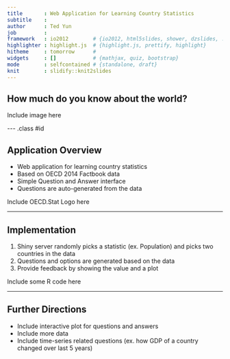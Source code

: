 ```yaml
---
title       : Web Application for Learning Country Statistics
subtitle    : 
author      : Ted Yun
job         : 
framework   : io2012        # {io2012, html5slides, shower, dzslides, ...}
highlighter : highlight.js  # {highlight.js, prettify, highlight}
hitheme     : tomorrow      # 
widgets     : []            # {mathjax, quiz, bootstrap}
mode        : selfcontained # {standalone, draft}
knit        : slidify::knit2slides
---
```


## How much do you know about the world?

Include image here

--- .class #id

## Application Overview

- Web application for learning country statistics
- Based on OECD 2014 Factbook data
- Simple Question and Answer interface
- Questions are auto-generated from the data

Include OECD.Stat Logo here

---

## Implementation

1. Shiny server randomly picks a statistic (ex. Population) and picks two countries in the data
2. Questions and options are generated based on the data
3. Provide feedback by showing the value and a plot

Include some R code here

---

## Further Directions

- Include interactive plot for questions and answers 
- Include more data
- Include time-series related questions (ex. how GDP of a country changed over last 5 years)
